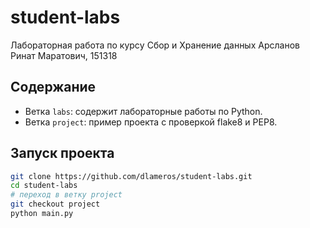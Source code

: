 # student-labs
Лабораторная работа по курcу Сбор и Хранение данных
Арсланов Ринат Маратович, 151318

## Содержание
- Ветка `labs`: содержит лабораторные работы по Python.
- Ветка `project`: пример проекта с проверкой flake8 и PEP8.

## Запуск проекта
```bash
git clone https://github.com/dlameros/student-labs.git
cd student-labs
# переход в ветку project
git checkout project
python main.py
